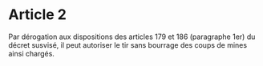 # Article 2

Par dérogation aux dispositions des articles 179 et 186 (paragraphe 1er) du décret susvisé, il peut autoriser le tir sans bourrage des coups de mines ainsi chargés.
